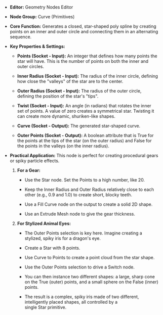 - **Editor:** Geometry Nodes Editor
    
- **Node Group:** Curve (Primitives)
    
- **Core Function:** Generates a closed, star-shaped poly spline by creating points on an inner and outer circle and connecting them in an alternating sequence.
    
- **Key Properties & Settings:**
    
    - **Points (Socket - Input):** An integer that defines how many points the star will have. This is the number of points on both the inner and outer circles.
        
    - **Inner Radius (Socket - Input):** The radius of the inner circle, defining how close the "valleys" of the star are to the center.
        
    - **Outer Radius (Socket - Input):** The radius of the outer circle, defining the position of the star's "tips".
        
    - **Twist (Socket - Input):** An angle (in radians) that rotates the inner set of points. A value of zero creates a symmetrical star. Twisting it can create more dynamic, shuriken-like shapes.
        
    - **Curve (Socket - Output):** The generated star-shaped curve.
        
    - **Outer Points (Socket - Output):** A boolean attribute that is True for the points at the tips of the star (on the outer radius) and False for the points in the valleys (on the inner radius).
        
- **Practical Application:** This node is perfect for creating procedural gears or spiky particle effects.
    
    1. **For a Gear:**
        
        - Use the Star node. Set the Points to a high number, like 20.
            
        - Keep the Inner Radius and Outer Radius relatively close to each other (e.g., 0.9 and 1.0) to create short, blocky teeth.
            
        - Use a Fill Curve node on the output to create a solid 2D shape.
            
        - Use an Extrude Mesh node to give the gear thickness.
            
    2. **For Stylized Animal Eyes:**
        
        - The Outer Points selection is key here. Imagine creating a stylized, spiky iris for a dragon's eye.
            
        - Create a Star with 8 points.
            
        - Use Curve to Points to create a point cloud from the star shape.
            
        - Use the Outer Points selection to drive a Switch node.
            
        - You can then instance two different shapes: a large, sharp cone on the True (outer) points, and a small sphere on the False (inner) points.
            
        - The result is a complex, spiky iris made of two different, intelligently placed shapes, all controlled by a single Star primitive.